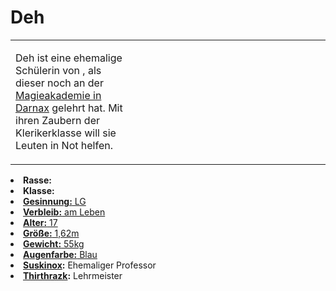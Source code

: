# Deh

<primary-label ref="npc"/>

<secondary-label ref="faergria"/>

<secondary-label ref="hydracion"/>

<table>
<tr><td>
<p>
Deh ist eine ehemalige Schülerin von <a href="Suskinox.md"></a>, als dieser noch an der
<a href="Darnax.md" anchor="drakonische-magieakademie">Magieakademie in Darnax</a> gelehrt hat. Mit ihren
Zaubern der Klerikerklasse will sie Leuten in Not helfen.
</p>

</td><td width="300">
<!-- Edit here -->
<img src="deh.png" alt="" />
</td></tr>
</table>

<procedure title="Allgemeine Informationen">
<list columns="2">
<li><b>Rasse:</b> <a href="Folks.md" anchor="drakonier"></a></li>
<li><b>Klasse:</b> <a href="Classes.md" anchor="kleriker"/></li>
<li><b>Gesinnung:</b> LG</li>
<li><b>Verbleib:</b> am Leben</li>
</list>
</procedure>

<procedure title="Aussehen">
<list columns="3">
<li><b>Alter:</b> 17</li>
<li><b>Größe:</b> 1,62m</li>
<li><b>Gewicht:</b> 55kg</li>
<li><b>Augenfarbe:</b> Blau</li>
</list>
</procedure>

<procedure title="Beziehungen">
<list columns="2">
<li><b><a href="Suskinox.md">Suskinox</a>:</b> Ehemaliger Professor</li>
<li><b><a href="Thithrazk.md">Thirthrazk</a>:</b> Lehrmeister</li>
</list>
</procedure>

<!--
## Notizen

- **Ziele:** 
- **Geheimnisse:** 
-->
